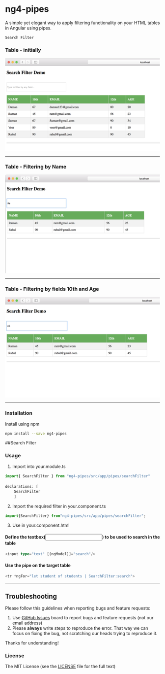 # ng4-pipes

A simple yet elegant way to apply filtering functionality on your HTML tables in Angular using pipes.
```
Search Filter
```
### Table - initially
![table](https://github.com/soniabehal/ng4-pipes/blob/master/images/ng4-pipes1.png)
***
### Table - Filtering by Name
![filteres by name](https://github.com/soniabehal/ng4-pipes/blob/master/images/ng4-pipes2.png)
***
### Table - Filtering by fields 10th and Age
![filtered by age](https://github.com/soniabehal/ng4-pipes/blob/master/images/ng4-pipes3.png)
***
### Installation
Install using npm
```bash
npm install --save ng4-pipes
```

 ##Search Filter
### Usage
1. Import into your.module.ts
```typescript
import{ SearchFilter } from "ng4-pipes/src/app/pipes/searchFilter"

declarations: [ 
    SearchFilter 
    ]
```

2. Import the required filter in your.component.ts
```typescript
import{SearchFilter} from"ng4-pipes/src/app/pipes/searchFilter";
```

3. Use in your.component.html
#### Define the textbox(<input type="text">) to be used to search in the table
```typescript
<input type="text" [(ngModel)]="search"/>
```
#### Use the pipe on the target table
```typescript
<tr *ngFor="let student of students | SearchFilter:search">
```

***



## Troubleshooting

Please follow this guidelines when reporting bugs and feature requests:

1. Use [GitHub Issues](https://github.com/valor-software/ng2-charts/issues) board to report bugs and feature requests (not our email address)
2. Please **always** write steps to reproduce the error. That way we can focus on fixing the bug, not scratching our heads trying to reproduce it.

Thanks for understanding!

### License

The MIT License (see the [LICENSE](https://github.com/valor-software/ng2-charts/blob/master/LICENSE) file for the full text)
